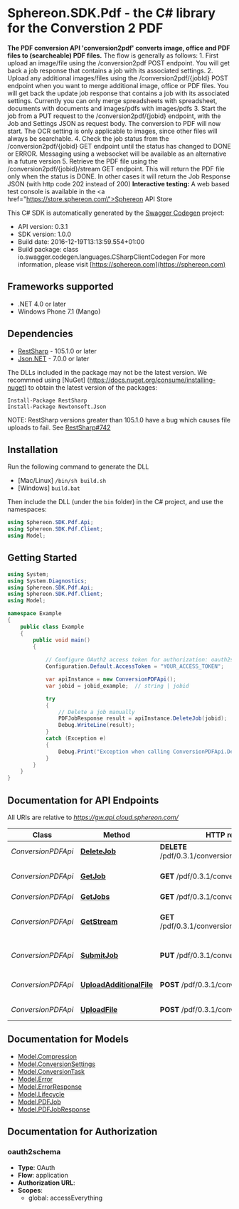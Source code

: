 # Sphereon.SDK.Pdf - the C# library for the Converstion 2 PDF

<b>The PDF conversion API 'conversion2pdf' converts image, office and PDF files to (searcheable) PDF files.</b>    The flow is generally as follows:  1. First upload an image/file using the /conversion2pdf POST endpoint. You will get back a job response that contains a job with its associated settings.  2. Upload any additional images/files using the /conversion2pdf/{jobId} POST endpoint when you want to merge additional image, office or PDF files. You will get back the update job response that contains a job with its associated settings. Currently you can only merge spreadsheets with spreadsheet, documents with documents and images/pdfs with images/pdfs  3. Start the job from a PUT request to the /conversion2pdf/{jobid} endpoint, with the Job and Settings JSON as request body. The conversion to PDF will now start. The OCR setting is only applicable to images, since other files will always be searchable.  4. Check the job status from the /conversion2pdf/{jobid} GET endpoint until the status has changed to DONE or ERROR. Messaging using a websocket will be available as an alternative in a future version  5. Retrieve the PDF file using the /conversion2pdf/{jobid}/stream GET endpoint. This will return the PDF file only when the status is DONE. In other cases it will return the Job Response JSON (with http code 202 instead of 200)      <b>Interactive testing: </b>A web based test console is available in the <a href=\"https://store.sphereon.com\">Sphereon API Store</a>

This C# SDK is automatically generated by the [Swagger Codegen](https://github.com/swagger-api/swagger-codegen) project:

- API version: 0.3.1
- SDK version: 1.0.0
- Build date: 2016-12-19T13:13:59.554+01:00
- Build package: class io.swagger.codegen.languages.CSharpClientCodegen
    For more information, please visit [https://sphereon.com](https://sphereon.com)

## Frameworks supported
- .NET 4.0 or later
- Windows Phone 7.1 (Mango)

## Dependencies
- [RestSharp](https://www.nuget.org/packages/RestSharp) - 105.1.0 or later
- [Json.NET](https://www.nuget.org/packages/Newtonsoft.Json/) - 7.0.0 or later

The DLLs included in the package may not be the latest version. We recommned using [NuGet] (https://docs.nuget.org/consume/installing-nuget) to obtain the latest version of the packages:
```
Install-Package RestSharp
Install-Package Newtonsoft.Json
```

NOTE: RestSharp versions greater than 105.1.0 have a bug which causes file uploads to fail. See [RestSharp#742](https://github.com/restsharp/RestSharp/issues/742)

## Installation
Run the following command to generate the DLL
- [Mac/Linux] `/bin/sh build.sh`
- [Windows] `build.bat`

Then include the DLL (under the `bin` folder) in the C# project, and use the namespaces:
```csharp
using Sphereon.SDK.Pdf.Api;
using Sphereon.SDK.Pdf.Client;
using Model;
```

## Getting Started

```csharp
using System;
using System.Diagnostics;
using Sphereon.SDK.Pdf.Api;
using Sphereon.SDK.Pdf.Client;
using Model;

namespace Example
{
    public class Example
    {
        public void main()
        {
            
            // Configure OAuth2 access token for authorization: oauth2schema
            Configuration.Default.AccessToken = "YOUR_ACCESS_TOKEN";

            var apiInstance = new ConversionPDFApi();
            var jobid = jobid_example;  // string | jobid

            try
            {
                // Delete a job manually
                PDFJobResponse result = apiInstance.DeleteJob(jobid);
                Debug.WriteLine(result);
            }
            catch (Exception e)
            {
                Debug.Print("Exception when calling ConversionPDFApi.DeleteJob: " + e.Message );
            }
        }
    }
}
```

<a name="documentation-for-api-endpoints"></a>
## Documentation for API Endpoints

All URIs are relative to *https://gw.api.cloud.sphereon.com/*

Class | Method | HTTP request | Description
------------ | ------------- | ------------- | -------------
*ConversionPDFApi* | [**DeleteJob**](docs/ConversionPDFApi.md#deletejob) | **DELETE** /pdf/0.3.1/conversion2pdf/{jobid} | Delete a job manually
*ConversionPDFApi* | [**GetJob**](docs/ConversionPDFApi.md#getjob) | **GET** /pdf/0.3.1/conversion2pdf/{jobid} | Job definition and state
*ConversionPDFApi* | [**GetJobs**](docs/ConversionPDFApi.md#getjobs) | **GET** /pdf/0.3.1/conversion2pdf | Get all jobs
*ConversionPDFApi* | [**GetStream**](docs/ConversionPDFApi.md#getstream) | **GET** /pdf/0.3.1/conversion2pdf/{jobid}/stream | Get the current result stream
*ConversionPDFApi* | [**SubmitJob**](docs/ConversionPDFApi.md#submitjob) | **PUT** /pdf/0.3.1/conversion2pdf/{jobid} | Submit PDF job for processing
*ConversionPDFApi* | [**UploadAdditionalFile**](docs/ConversionPDFApi.md#uploadadditionalfile) | **POST** /pdf/0.3.1/conversion2pdf/{jobid} | Upload an additional file
*ConversionPDFApi* | [**UploadFile**](docs/ConversionPDFApi.md#uploadfile) | **POST** /pdf/0.3.1/conversion2pdf | Upload first file


<a name="documentation-for-models"></a>
## Documentation for Models

 - [Model.Compression](docs/Compression.md)
 - [Model.ConversionSettings](docs/ConversionSettings.md)
 - [Model.ConversionTask](docs/ConversionTask.md)
 - [Model.Error](docs/Error.md)
 - [Model.ErrorResponse](docs/ErrorResponse.md)
 - [Model.Lifecycle](docs/Lifecycle.md)
 - [Model.PDFJob](docs/PDFJob.md)
 - [Model.PDFJobResponse](docs/PDFJobResponse.md)


## Documentation for Authorization

### oauth2schema

- **Type**: OAuth
- **Flow**: application
- **Authorization URL**: 
- **Scopes**: 
  - global: accessEverything

